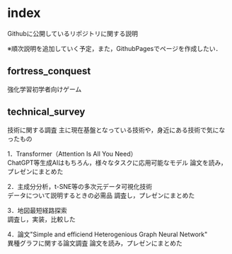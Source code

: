 # index
Githubに公開しているリポジトリに関する説明

※順次説明を追加していく予定，また，GithubPagesでページを作成したい．

## fortress_conquest
強化学習初学者向けゲーム

## technical_survey
技術に関する調査
主に現在基盤となっている技術や，身近にある技術で気になったもの

1．Transformer（Attention Is All You Need）  
ChatGPT等生成AIはもちろん，様々なタスクに応用可能なモデル
論文を読み，プレゼンにまとめた

2．主成分分析，t-SNE等の多次元データ可視化技術  
データについて説明するときの必需品
調査し，プレゼンにまとめた

3．地図最短経路探索  
調査し，実装，比較した

4．論文"Simple and efficiend Heterogenious Graph Neural Network"  
異種グラフに関する論文調査
論文を読み，プレゼンにまとめた

